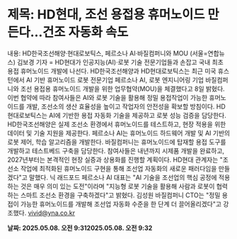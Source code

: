 # **제목: HD현대, 조선 용접용 휴머노이드 만든다…건조 자동화 속도**

  내용: HD한국조선해양·현대로보틱스, 페르소나 AI·바질컴퍼니와 MOU    (서울=연합뉴스) 김보경 기자 = HD현대가 인공지능(AI)·로봇 기술 전문기업들과 손잡고 국내 최초 용접 휴머노이드 개발에 나선다.    HD한국조선해양과 HD현대로보틱스는 최근 미국 휴스턴에서 AI 기반 휴머노이드 로봇 전문기업 페르소나 AI, 로봇 엔지니어링 기업 바질컴퍼니와 조선 용접용 휴머노이드 개발을 위한 업무협약(MOU)을 체결했다고 8일 밝혔다.    이번 협약에 따라 참여사들은 AI와 로봇 기술을 활용해 정밀 용접작업이 가능한 휴머노이드를 개발, 조선소의 생산 효율성을 높이고 작업자의 안전성을 확보할 방침이다.    HD현대로보틱스는 AI에 기반한 용접 자동화 기술을 제공하고 로봇 성능 검증을 담당한다.     HD한국조선해양은 실제 조선소 환경에서 휴머노이드를 테스트하고, 현장 적용을 위한 데이터 및 기술 지원을 제공한다.    페르소나 AI는 휴머노이드 하드웨어 개발 및 AI 기반의 로봇 제어, 학습 알고리즘을 개발한다.     바질컴퍼니는 휴머노이드에 탑재할 용접 도구를 개발하고 테스트베드 구축을 담당한다.    참여사들은 내년까지 시제품 개발을 완료하고, 2027년부터는 본격적인 현장 실증과 상용화를 진행할 계획이다.    HD현대 관계자는 "조선소 작업에 최적화된 휴머노이드 구현을 통해 조선업 자동화의 새로운 패러다임을 만들겠다"고 말했다.    닉 래드포드 페르소나 AI 대표는 "AI 기술을 조선업의 핵심 공정에 적용하는 것은 매우 의미 있는 도전"이라며 "지능형 로봇 기술을 활용해 사람과 로봇이 협력하는 스마트 조선소 환경을 구축하겠다"고 밝혔다.    김성원 바질컴퍼니 CTO는 "정밀 용접이 가능한 휴머노이드를 개발해 조선업 자동화 수준을 한 단계 더 끌어올리겠다"고 강조했다.    vivid@yna.co.kr

  **날짜: 2025.05.08. 오전 9:312025.05.08. 오전 9:32**